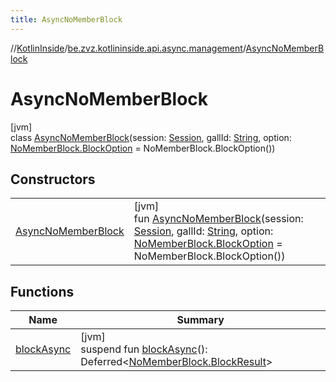```yaml
---
title: AsyncNoMemberBlock
---
```

//[KotlinInside](../../../index.html)/[be.zvz.kotlininside.api.async.management](../index.html)/[AsyncNoMemberBlock](index.html)



# AsyncNoMemberBlock



[jvm]\
class [AsyncNoMemberBlock](index.html)(session: [Session](../../be.zvz.kotlininside.session/-session/index.html), gallId: [String](https://kotlinlang.org/api/latest/jvm/stdlib/kotlin/-string/index.html), option: [NoMemberBlock.BlockOption](../../be.zvz.kotlininside.api.management/-no-member-block/-block-option/index.html) = NoMemberBlock.BlockOption())



## Constructors


| | |
|---|---|
| [AsyncNoMemberBlock](-async-no-member-block.html) | [jvm]<br>fun [AsyncNoMemberBlock](-async-no-member-block.html)(session: [Session](../../be.zvz.kotlininside.session/-session/index.html), gallId: [String](https://kotlinlang.org/api/latest/jvm/stdlib/kotlin/-string/index.html), option: [NoMemberBlock.BlockOption](../../be.zvz.kotlininside.api.management/-no-member-block/-block-option/index.html) = NoMemberBlock.BlockOption()) |


## Functions


| Name | Summary |
|---|---|
| [blockAsync](block-async.html) | [jvm]<br>suspend fun [blockAsync](block-async.html)(): Deferred&lt;[NoMemberBlock.BlockResult](../../be.zvz.kotlininside.api.management/-no-member-block/-block-result/index.html)&gt; |

